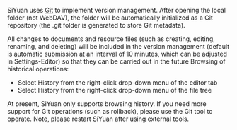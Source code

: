 SiYuan uses [Git](https://git-scm.com/) to implement version management. After opening the local folder (not WebDAV), the folder will be automatically initialized as a Git repository (the .git folder is generated to store Git metadata).

All changes to documents and resource files (such as creating, editing, renaming, and deleting) will be included in the version management (default is automatic submission at an interval of 10 minutes, which can be adjusted in Settings-Editor) so that they can be carried out in the future Browsing of historical operations:

* Select History from the right-click drop-down menu of the editor tab
* Select History from the right-click drop-down menu of the file tree

At present, SiYuan only supports browsing history. If you need more support for Git operations (such as rollback), please use the Git tool to operate. Note, please restart SiYuan after using external tools.
